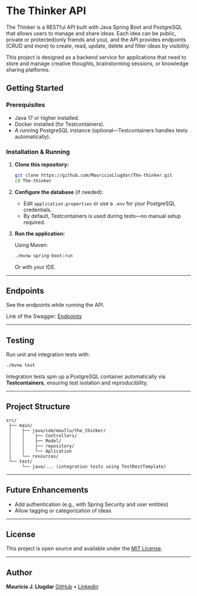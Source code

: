 # The Thinker API

The Thinker is a RESTful API built with Java Spring Boot and PostgreSQL that allows users to manage and share ideas. Each idea can be public, private or protected(only friends and you), and the API provides endpoints (CRUD and more) to create, read, update, delete and filter ideas by visibility.

This project is designed as a backend service for applications that need to store and manage creative thoughts, brainstorming sessions, or knowledge sharing platforms.


## Getting Started

### Prerequisites

- Java 17 or higher installed.
- Docker installed (for Testcontainers).
- A running PostgreSQL instance (optional—Testcontainers handles tests automatically).

### Installation & Running

1. **Clone this repository:**

   ```bash
   git clone https://github.com/MauricioLlugdar/The-thinker.git
   cd The-thinker
   ```

2. **Configure the database** (if needed):

   - Edit `application.properties` or use a `.env` for your PostgreSQL credentials.
   - By default, Testcontainers is used during tests—no manual setup required.

3. **Run the application:**

   Using Maven:
   ```bash
   ./mvnw spring-boot:run
   ```

   Or with your IDE.

---

## Endpoints

See the endpoints while running the API.

Link of the Swagger:
[Endpoints](http://localhost:8080/swagger-ui.html)

---

## Testing

Run unit and integration tests with:

```bash
./mvnw test
```

Integration tests spin up a PostgreSQL container automatically via **Testcontainers**, ensuring test isolation and reproducibility.

---

## Project Structure

```
src/
 ├── main/
 │    ├── java/com/maullu/the_thinker/
 │    │    ├── Controllers/
 │    │    ├── Model/
 │    │    ├── repository/
 │    │    └── Aplication
 │    └── resources/
 └── test/
      └── java/... (integration tests using TestRestTemplate)
```

---

## Future Enhancements

- Add authentication (e.g., with Spring Security and user entities)
- Allow tagging or categorization of ideas

---

## License

This project is open source and available under the [MIT License](LICENSE).

---

## Author

**Mauricio J. Llugdar** 
[GitHub](https://github.com/MauricioLlugdar) • [LinkedIn](https://www.linkedin.com/in/mauricio-jeremias-llugdar-8bbab41b6/)
